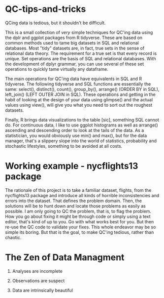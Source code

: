 # QC-tips-and-tricks
 
QCing data is tedious, but it shouldn't be difficult.

This is a small collection of *very* simple techniques for QC'ing data using the dplr and ggplot packages from R tidyverse. These are based on common methods used to tame big datasets in SQL and relational databases. Most "tidy" datasets are, in fact, true sets in the sense of relational data theory. The requirement for a true set is that every record is unique. Set operations are the basis of SQL and relational databases. With the development of dplyr grammar, you can use several of these set operations to quickly tame virtually any dataframe.

The main operations for QC'ing data have equivalents in SQL and R tidyverse. The following tidyverse and SQL functions are essentially the same: select(), distinct(), count(), group_by(), arrange() (ORDER BY in SQL), left_join() (LEFT OUTER JOIN in SQL). These operations and getting in the habit of looking at the design of your data using glimpse() and the actual values using view(), will give you what you need to sort out the roughest datasets.

Finally, R brings data visualizations to the table [sic], something SQL cannot do. For continuous data, I like to use ggplot histograms as well as arrange() ascending and descending order to look at the tails of the data. As a statistician, you would obviously use min() and max(), but for the data manager, that's a slippery slope into the world of statistics, probability and stochastic lifestyles, something to be avoided at all costs. 

# Working example - nycflights13 package

The rationale of this project is to take a familiar dataset, flights, from the nycflights13 package and introduce all kinds of horrible inconsistencies and errors into the dataset. That defines the problem domain. Then, the solutions will be to hunt down and locate those problems as easily as possible. I am only going to QC the problem, that is, to flag the problem. How you go about fixing it might be through code or simply using a text editor, that's kind of up to you. Go with what works best for you. But then re-use the QC code to validate your fixes. This whole endeavor may be so simple its boring. But that is the goal, to make QC'ing tedious, rather than chaotic.

# The Zen of Data Managment

1. Analyses are incomplete

2. Observations are suspect

3. Data are intrinsically beautiful





